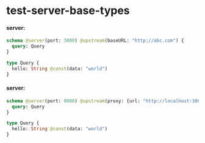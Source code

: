 # test-server-base-types

#### server:

```graphql
schema @server(port: 3000) @upstream(baseURL: "http://abc.com") {
  query: Query
}

type Query {
  hello: String @const(data: "world")
}
```

#### server:

```graphql
schema @server(port: 8000) @upstream(proxy: {url: "http://localhost:3000"}) {
  query: Query
}

type Query {
  hello: String @const(data: "world")
}
```

